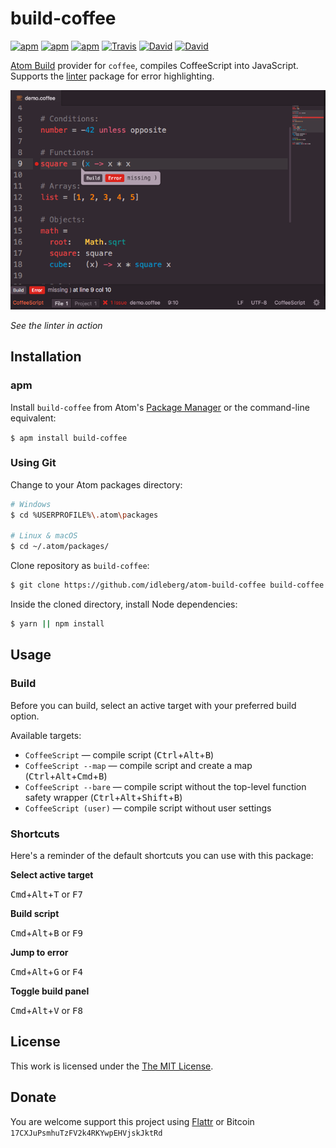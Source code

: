 # build-coffee

[![apm](https://img.shields.io/apm/l/build-coffee.svg?style=flat-square)](https://atom.io/packages/build-coffee)
[![apm](https://img.shields.io/apm/v/build-coffee.svg?style=flat-square)](https://atom.io/packages/build-coffee)
[![apm](https://img.shields.io/apm/dm/build-coffee.svg?style=flat-square)](https://atom.io/packages/build-coffee)
[![Travis](https://img.shields.io/travis/idleberg/atom-build-coffee.svg?style=flat-square)](https://travis-ci.org/idleberg/atom-build-coffee)
[![David](https://img.shields.io/david/idleberg/atom-build-coffee.svg?style=flat-square)](https://david-dm.org/idleberg/atom-build-coffee#info=dependencies)
[![David](https://img.shields.io/david/dev/idleberg/atom-build-coffee.svg?style=flat-square)](https://david-dm.org/idleberg/atom-build-coffee?type=dev)

[Atom Build](https://atombuild.github.io/) provider for `coffee`, compiles CoffeeScript into JavaScript. Supports the [linter](https://atom.io/packages/linter) package for error highlighting.

![Screenshot](https://raw.githubusercontent.com/idleberg/atom-build-coffee/master/screenshot.png)

*See the linter in action*

## Installation

### apm

Install `build-coffee` from Atom's [Package Manager](http://flight-manual.atom.io/using-atom/sections/atom-packages/) or the command-line equivalent:

`$ apm install build-coffee`

### Using Git

Change to your Atom packages directory:

```bash
# Windows
$ cd %USERPROFILE%\.atom\packages

# Linux & macOS
$ cd ~/.atom/packages/
```

Clone repository as `build-coffee`:

```bash
$ git clone https://github.com/idleberg/atom-build-coffee build-coffee
```

Inside the cloned directory, install Node dependencies:

```bash
$ yarn || npm install
```

## Usage

### Build

Before you can build, select an active target with your preferred build option.

Available targets:

* `CoffeeScript` — compile script (<kbd>Ctrl</kbd>+<kbd>Alt</kbd>+<kbd>B</kbd>)
* `CoffeeScript --map` — compile script and create a map (<kbd>Ctrl</kbd>+<kbd>Alt</kbd>+<kbd>Cmd</kbd>+<kbd>B</kbd>)
* `CoffeeScript --bare` — compile script without the top-level function safety wrapper (<kbd>Ctrl</kbd>+<kbd>Alt</kbd>+<kbd>Shift</kbd>+<kbd>B</kbd>)
* `CoffeeScript (user)` — compile script without user settings

### Shortcuts

Here's a reminder of the default shortcuts you can use with this package:

**Select active target**

<kbd>Cmd</kbd>+<kbd>Alt</kbd>+<kbd>T</kbd> or <kbd>F7</kbd>

**Build script**

<kbd>Cmd</kbd>+<kbd>Alt</kbd>+<kbd>B</kbd> or <kbd>F9</kbd>

**Jump to error**

<kbd>Cmd</kbd>+<kbd>Alt</kbd>+<kbd>G</kbd> or <kbd>F4</kbd>

**Toggle build panel**

<kbd>Cmd</kbd>+<kbd>Alt</kbd>+<kbd>V</kbd> or <kbd>F8</kbd>

## License

This work is licensed under the [The MIT License](LICENSE.md).

## Donate

You are welcome support this project using [Flattr](https://flattr.com/submit/auto?user_id=idleberg&url=https://github.com/idleberg/atom-build-coffee) or Bitcoin `17CXJuPsmhuTzFV2k4RKYwpEHVjskJktRd`
